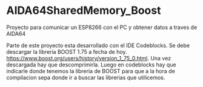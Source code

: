 # AIDA64SharedMemory_Boost
 Proyecto para comunicar un ESP8266 con el PC y obtener datos a traves de AIDA64
 
 Parte de este proyecto esta desarrollado con el IDE Codeblocks.
 Se debe descargar la libreria BOOST 1.75 a fecha de hoy. https://www.boost.org/users/history/version_1_75_0.html. Una vez descargada hay que descomprimirla.
 Luego en codeblocks hay que indicarle donde tenemos la libreria de BOOST para que a la hora de compilacion sepa donde ir a buscar las librerias que utilicemos.
